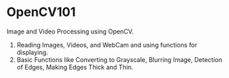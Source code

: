 # OpenCV101
Image and Video Processing using OpenCV.
1. Reading Images, Videos, and WebCam and using functions for displaying.
2. Basic Functions like Converting to Grayscale, Blurring Image, Detection of Edges, Making Edges Thick and Thin.
